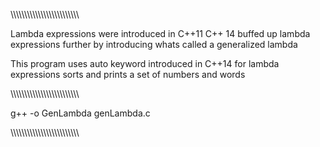 \\\\\\\\\\\\\\\\\\\\\\\\\\\\\\\\\\\\\\\\\\\\\\\\\

Lambda expressions were introduced in C++11
C++ 14 buffed up lambda expressions further 
by introducing whats called a generalized lambda


This program uses auto keyword introduced in C++14
for lambda expressions sorts and prints a 
set of numbers and words

\\\\\\\\\\\\\\\\\\\\\\\\\\\\\\\\\\\\\\\\\\\\\\\\\\

g++ -o GenLambda genLambda.c

\\\\\\\\\\\\\\\\\\\\\\\\\\\\\\\\\\\\\\\\\\\\\\\\\\

